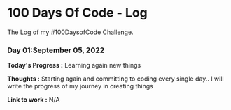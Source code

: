 # 100 Days Of Code - Log

The Log of my #100DaysofCode Challenge.

### Day 01:September 05, 2022

**Today's Progress :** Learning again new things

**Thoughts :**
Starting again and committing to coding every single day.. I will write the progress of my journey in creating things

**Link to work :**
N/A 
